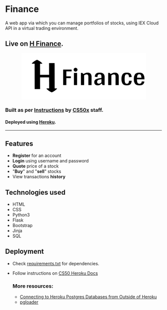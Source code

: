 # Finance
 A web app via which you can manage portfolios of stocks, using  IEX Cloud API in a virtual trading environment. 
## Live on [H Finance](https://hinedy-finance.herokuapp.com).


<p align="center"><a href="https://hinedy-finance.herokuapp.com"><img src="static/images/logo.png" width="400" style="filter: drop-shadow(2px 2px white)"></a>
</p>

### Built as per [Instructions](https://cs50.harvard.edu/x/2022/psets/9/finance/) by [CS50x](https://cs50.harvard.edu/x/2022/) staff.
#### Deployed using [Heroku](https://www.heroku.com).


<hr>


## Features 
- **Register** for an account 
- **Login** using username and password 
- **Quote** price of a stock 
- "**Buy**" and "**sell**" stocks
- View transactions **history** 


## Technologies used
- HTML 
- CSS
- Python3
- Flask 
- Bootstrap
- Jinja 
- SQL


## Deployment 

- Check [requirements.txt](/requirements.txt) for dependencies.
- Follow instructions on [CS50 Heroku Docs](https://cs50.readthedocs.io/heroku/)
    ### More resources:
    
    - [Connecting to Heroku Postgres Databases from Outside of Heroku](https://devcenter.heroku.com/articles/connecting-to-heroku-postgres-databases-from-outside-of-heroku)
    - [pgloader](https://github.com/dimitri/pgloader)